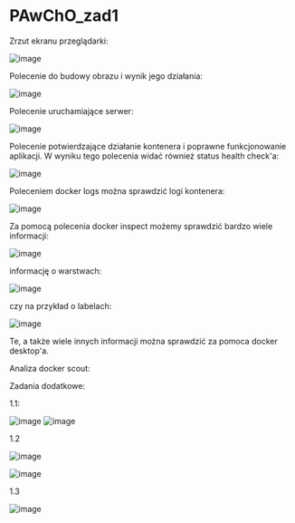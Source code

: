 # PAwChO_zad1

Zrzut ekranu przeglądarki:

![image](https://github.com/Minlok3/PAwChO_zad1/assets/161515539/75716dc8-da38-470e-9711-a0decb73afb3)

Polecenie do budowy obrazu i wynik jego działania:

![image](https://github.com/Minlok3/PAwChO_zad1/assets/161515539/cbffdd48-2098-46c0-94f4-f551ffbe4d58)

Polecenie uruchamiające serwer:

![image](https://github.com/Minlok3/PAwChO_zad1/assets/161515539/e3e027fc-3a1f-4384-86c2-4ac728b908a8)

Polecenie potwierdzające działanie kontenera i poprawne funkcjonowanie aplikacji. W wyniku tego polecenia widać również status health check'a:

![image](https://github.com/Minlok3/PAwChO_zad1/assets/161515539/83261205-5bba-4c75-889c-1a7bb5cbfc3f)

Poleceniem docker logs można sprawdzić logi kontenera:

![image](https://github.com/Minlok3/PAwChO_zad1/assets/161515539/3e62ef67-728c-44dd-8623-b408ca03ab32)

Za pomocą polecenia docker inspect możemy sprawdzić bardzo wiele informacji:

![image](https://github.com/Minlok3/PAwChO_zad1/assets/161515539/144033a6-7d3c-4832-8351-13f4e832b939)

informację o warstwach:

![image](https://github.com/Minlok3/PAwChO_zad1/assets/161515539/10e6bb68-3b42-4d13-8bda-af778a2ce810)

czy na przykład o labelach:

![image](https://github.com/Minlok3/PAwChO_zad1/assets/161515539/f32b1dbf-40c0-462a-8c2f-da692ad70d29)

Te, a także wiele innych informacji można sprawdzić za pomoca docker desktop'a.

Analiza docker scout:



Zadania dodatkowe:

1.1:

![image](https://github.com/Minlok3/PAwChO_zad1/assets/161515539/1ded1336-6026-4520-8c37-165c24af5a68)
![image](https://github.com/Minlok3/PAwChO_zad1/assets/161515539/74fa729c-d1ef-4a19-b06c-85b15df6e627)


1.2

![image](https://github.com/Minlok3/PAwChO_zad1/assets/161515539/1e140e20-a0f5-4fb1-b801-a4b2dad0e79c)

![image](https://github.com/Minlok3/PAwChO_zad1/assets/161515539/aa1cd9f8-db87-4dfb-b76d-a24a429df5a5)

1.3

![image](https://github.com/Minlok3/PAwChO_zad1/assets/161515539/e6fc22cd-0a0a-4258-92b4-bbdcddd3d5fb)


